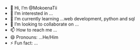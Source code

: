 - 👋 Hi, I’m @MokoenaTii
- 👀 I’m interested in ...
- 🌱 I’m currently learning ...web development, python and sql    
- 💞️ I’m looking to collaborate on ...
- 📫 How to reach me ...
- 😄 Pronouns: ...He/Him
- ⚡ Fun fact: ...

<!---
MokoenaTii/MokoenaTii is a ✨ special ✨ repository because its `README.md` (this file) appears on your GitHub profile.
You can click the Preview link to take a look at your changes.
--->
